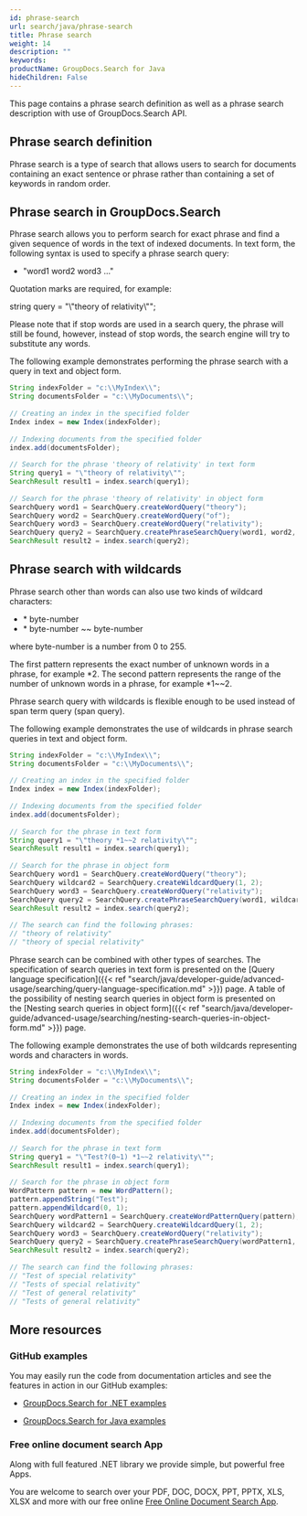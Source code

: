 ```yaml
---
id: phrase-search
url: search/java/phrase-search
title: Phrase search
weight: 14
description: ""
keywords: 
productName: GroupDocs.Search for Java
hideChildren: False
---
```

This page contains a phrase search definition as well as a phrase search description with use of GroupDocs.Search API.

## Phrase search definition

Phrase search is a type of search that allows users to search for documents containing an exact sentence or phrase rather than containing a set of keywords in random order.

## Phrase search in GroupDocs.Search

Phrase search allows you to perform search for exact phrase and find a given sequence of words in the text of indexed documents. In text form, the following syntax is used to specify a phrase search query:

*   "word1 word2 word3 ..."

Quotation marks are required, for example:

string query = "\\"theory of relativity\\"";

Please note that if stop words are used in a search query, the phrase will still be found, however, instead of stop words, the search engine will try to substitute any words.

The following example demonstrates performing the phrase search with a query in text and object form.



```java
String indexFolder = "c:\\MyIndex\\";
String documentsFolder = "c:\\MyDocuments\\";
 
// Creating an index in the specified folder
Index index = new Index(indexFolder);
 
// Indexing documents from the specified folder
index.add(documentsFolder);
 
// Search for the phrase 'theory of relativity' in text form
String query1 = "\"theory of relativity\"";
SearchResult result1 = index.search(query1);
 
// Search for the phrase 'theory of relativity' in object form
SearchQuery word1 = SearchQuery.createWordQuery("theory");
SearchQuery word2 = SearchQuery.createWordQuery("of");
SearchQuery word3 = SearchQuery.createWordQuery("relativity");
SearchQuery query2 = SearchQuery.createPhraseSearchQuery(word1, word2, word3);
SearchResult result2 = index.search(query2);
```

## Phrase search with wildcards

Phrase search other than words can also use two kinds of wildcard characters:

*   \* byte-number
*   \* byte-number ~~ byte-number

where byte-number is a number from 0 to 255.

The first pattern represents the exact number of unknown words in a phrase, for example \*2. The second pattern represents the range of the number of unknown words in a phrase, for example \*1~~2.

Phrase search query with wildcards is flexible enough to be used instead of span term query (span query).

The following example demonstrates the use of wildcards in phrase search queries in text and object form.



```java
String indexFolder = "c:\\MyIndex\\";
String documentsFolder = "c:\\MyDocuments\\";
 
// Creating an index in the specified folder
Index index = new Index(indexFolder);
 
// Indexing documents from the specified folder
index.add(documentsFolder);
 
// Search for the phrase in text form
String query1 = "\"theory *1~~2 relativity\"";
SearchResult result1 = index.search(query1);
 
// Search for the phrase in object form
SearchQuery word1 = SearchQuery.createWordQuery("theory");
SearchQuery wildcard2 = SearchQuery.createWildcardQuery(1, 2);
SearchQuery word3 = SearchQuery.createWordQuery("relativity");
SearchQuery query2 = SearchQuery.createPhraseSearchQuery(word1, wildcard2, word3);
SearchResult result2 = index.search(query2);
 
// The search can find the following phrases:
// "theory of relativity"
// "theory of special relativity"
```

Phrase search can be combined with other types of searches. The specification of search queries in text form is presented on the [Query language specification]({{< ref "search/java/developer-guide/advanced-usage/searching/query-language-specification.md" >}}) page. A table of the possibility of nesting search queries in object form is presented on the [Nesting search queries in object form]({{< ref "search/java/developer-guide/advanced-usage/searching/nesting-search-queries-in-object-form.md" >}}) page.

The following example demonstrates the use of both wildcards representing words and characters in words.



```java
String indexFolder = "c:\\MyIndex\\";
String documentsFolder = "c:\\MyDocuments\\";
 
// Creating an index in the specified folder
Index index = new Index(indexFolder);
 
// Indexing documents from the specified folder
index.add(documentsFolder);
 
// Search for the phrase in text form
String query1 = "\"Test?(0~1) *1~~2 relativity\"";
SearchResult result1 = index.search(query1);
 
// Search for the phrase in object form
WordPattern pattern = new WordPattern();
pattern.appendString("Test");
pattern.appendWildcard(0, 1);
SearchQuery wordPattern1 = SearchQuery.createWordPatternQuery(pattern);
SearchQuery wildcard2 = SearchQuery.createWildcardQuery(1, 2);
SearchQuery word3 = SearchQuery.createWordQuery("relativity");
SearchQuery query2 = SearchQuery.createPhraseSearchQuery(wordPattern1, wildcard2, word3);
SearchResult result2 = index.search(query2);
 
// The search can find the following phrases:
// "Test of special relativity"
// "Tests of special relativity"
// "Test of general relativity"
// "Tests of general relativity"
```

## More resources

### GitHub examples

You may easily run the code from documentation articles and see the features in action in our GitHub examples:

*   [GroupDocs.Search for .NET examples](https://github.com/groupdocs-search/GroupDocs.Search-for-.NET)
    
*   [GroupDocs.Search for Java examples](https://github.com/groupdocs-search/GroupDocs.Search-for-Java)
    

### Free online document search App

Along with full featured .NET library we provide simple, but powerful free Apps.

You are welcome to search over your PDF, DOC, DOCX, PPT, PPTX, XLS, XLSX and more with our free online [Free Online Document Search App](https://products.groupdocs.app/search).
